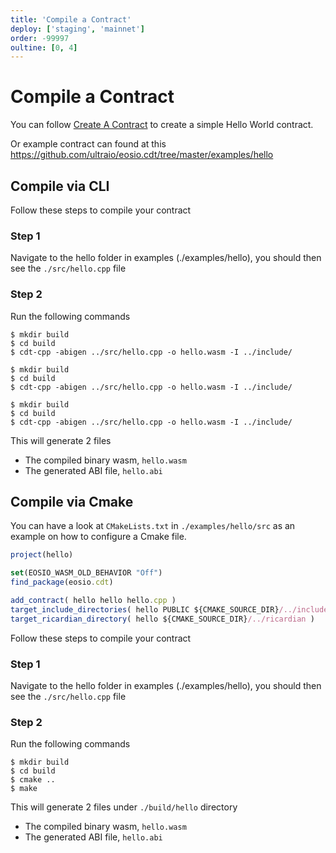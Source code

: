 ```yaml
---
title: 'Compile a Contract'
deploy: ['staging', 'mainnet']
order: -99997
oultine: [0, 4]
---
```


# Compile a Contract

You can follow [Create A Contract](./create-a-contract.md) to create a simple Hello World contract.

Or example contract can found at this https://github.com/ultraio/eosio.cdt/tree/master/examples/hello

## Compile via CLI

Follow these steps to compile your contract

### Step 1

Navigate to the hello folder in examples (./examples/hello), you should then see the `./src/hello.cpp` file

### Step 2

Run the following commands

<Staging>

```shell script
$ mkdir build
$ cd build
$ cdt-cpp -abigen ../src/hello.cpp -o hello.wasm -I ../include/
```

</Staging>

<Mainnet>

```shell script
$ mkdir build
$ cd build
$ cdt-cpp -abigen ../src/hello.cpp -o hello.wasm -I ../include/
```

</Mainnet>

<Experimental>

```shell script
$ mkdir build
$ cd build
$ cdt-cpp -abigen ../src/hello.cpp -o hello.wasm -I ../include/
```

</Experimental>

This will generate 2 files

- The compiled binary wasm, `hello.wasm`
- The generated ABI file, `hello.abi`

## Compile via Cmake

You can have a look at `CMakeLists.txt` in `./examples/hello/src` as an example on how to configure a Cmake file.

```typescript
project(hello)

set(EOSIO_WASM_OLD_BEHAVIOR "Off")
find_package(eosio.cdt)

add_contract( hello hello hello.cpp )
target_include_directories( hello PUBLIC ${CMAKE_SOURCE_DIR}/../include )
target_ricardian_directory( hello ${CMAKE_SOURCE_DIR}/../ricardian )
```

Follow these steps to compile your contract

### Step 1

Navigate to the hello folder in examples (./examples/hello), you should then see the `./src/hello.cpp` file

### Step 2

Run the following commands

```shell script
$ mkdir build
$ cd build
$ cmake ..
$ make
```

This will generate 2 files under `./build/hello` directory

- The compiled binary wasm, `hello.wasm`
- The generated ABI file, `hello.abi`
